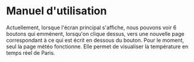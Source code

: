 # Manuel d'utilisation 

Actuellement, lorsque l'écran principal s'affiche, nous pouvons voir 6 boutons qui emmènent, lorsqu'on clique dessus, vers une nouvelle page correspondant à ce qui est écrit en dessous du bouton.
Pour le moment, seul la page météo fonctionne. Elle permet de visualiser la température en temps réel de Paris.

